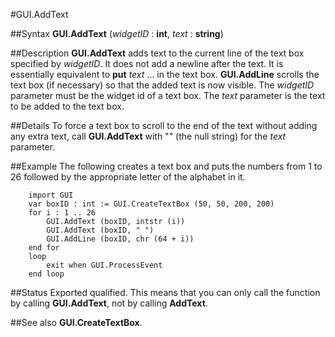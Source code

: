 
#GUI.AddText

##Syntax
**GUI.AddText** (_widgetID_ : **int**, _text_ : **string**)



##Description
**GUI.AddText** adds text to the current line of the text box specified by _widgetID_. It does not add a newline after the text. It is essentially equivalent to **put** _text_ ... in the text box. **GUI.AddLine** scrolls the text box (if necessary) so that the added text is now visible. The _widgetID_ parameter must be the widget id of a text box. The _text_ parameter is the text to be added to the text box.



##Details
To force a text box to scroll to the end of the text without adding any extra text, call **GUI.AddText** with "" (the null string) for the _text_ parameter.



##Example
The following creates a text box and puts the numbers from 1 to 26 followed by the appropriate letter of the alphabet in it.



        import GUI
        var boxID : int := GUI.CreateTextBox (50, 50, 200, 200)
        for i : 1 .. 26
            GUI.AddText (boxID, intstr (i))
            GUI.AddText (boxID, " ")
            GUI.AddLine (boxID, chr (64 + i))
        end for
        loop
            exit when GUI.ProcessEvent
        end loop
##Status
Exported qualified.
This means that you can only call the function by calling **GUI.AddText**, not by calling **AddText**.



##See also
**GUI.CreateTextBox**.


